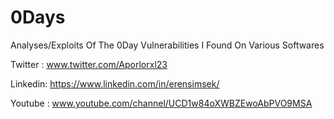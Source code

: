 # 0Days
Analyses/Exploits Of The 0Day Vulnerabilities I Found On Various Softwares

Twitter : www.twitter.com/Aporlorxl23

Linkedin: https://www.linkedin.com/in/erensimsek/

Youtube : www.youtube.com/channel/UCD1w84oXWBZEwoAbPVO9MSA
